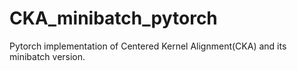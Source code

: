 # CKA_minibatch_pytorch
Pytorch implementation of Centered Kernel Alignment(CKA) and its minibatch version.
